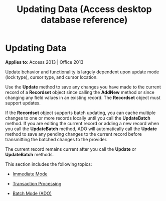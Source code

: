 ﻿---
title: Updating Data (Access desktop database reference)
TOCTitle: Updating Data
ms:assetid: 02e82066-77c8-cbb2-db28-98e2fc94404c
ms:mtpsurl: https://msdn.microsoft.com/library/JJ248794(v=office.15)
ms:contentKeyID: 48542970
ms.date: 09/18/2015
mtps_version: v=office.15
---

# Updating Data


**Applies to**: Access 2013 | Office 2013

Update behavior and functionality is largely dependent upon update mode (lock type), cursor type, and cursor location.

Use the **Update** method to save any changes you have made to the current record of a **Recordset** object since calling the **AddNew** method or since changing any field values in an existing record. The **Recordset** object must support updates.

If the **Recordset** object supports batch updating, you can cache multiple changes to one or more records locally until you call the **UpdateBatch** method. If you are editing the current record or adding a new record when you call the **UpdateBatch** method, ADO will automatically call the **Update** method to save any pending changes to the current record before transmitting the batched changes to the provider.

The current record remains current after you call the **Update** or **UpdateBatch** methods.

This section includes the following topics:

- [Immediate Mode](immediate-mode.md)

- [Transaction Processing](transaction-processing.md)

- [Batch Mode (ADO)](batch-mode-ado.md)

